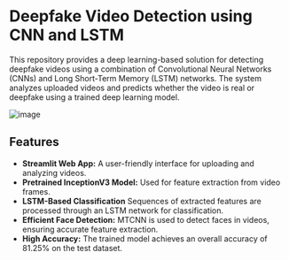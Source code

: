 # Deepfake Video Detection using CNN and LSTM

This repository provides a deep learning-based solution for detecting deepfake videos using a combination of Convolutional Neural Networks (CNNs) and Long Short-Term Memory (LSTM) networks. The system analyzes uploaded videos and predicts whether the video is real or deepfake using a trained deep learning model.

![image](https://github.com/user-attachments/assets/550119c7-cbd5-4160-b8e5-0dc86bc79115)

## Features
- **Streamlit Web App:** A user-friendly interface for uploading and analyzing videos.
- **Pretrained InceptionV3 Model:** Used for feature extraction from video frames.
- **LSTM-Based Classification** Sequences of extracted features are processed through an LSTM network for classification.
- **Efficient Face Detection:** MTCNN is used to detect faces in videos, ensuring accurate feature extraction.
- **High Accuracy:** The trained model achieves an overall accuracy of 81.25% on the test dataset.
